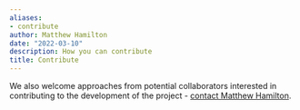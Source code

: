 ```yaml
---
aliases:
- contribute
author: Matthew Hamilton
date: "2022-03-10"
description: How you can contribute
title: Contribute
---
```


We also welcome approaches from potential collaborators interested in contributing to the development of the project - [contact Matthew Hamilton](https://mph-economist.netlify.app/#contact).

